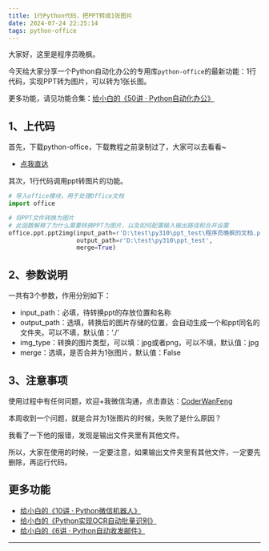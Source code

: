 ```yaml
---
title: 1行Python代码，把PPT转成1张图片
date: 2024-07-24 22:25:14
tags: python-office
---
```





大家好，这里是程序员晚枫。

今天给大家分享一个Python自动化办公的专用库``python-office``的最新功能：1行代码，实现PPT转为图片，可以转为1张长图。

更多功能，请见功能合集：[给小白的《50讲 · Python自动化办公》](https://mp.weixin.qq.com/s/lOx4cAp9AllsCrhsUqVn8g)

## 1、上代码


首先，下载python-office，下载教程之前录制过了，大家可以去看看~

- [点我直达](https://www.bilibili.com/video/BV1pT4y1k7FH)


其次，1行代码调用ppt转图片的功能。
```python
# 导入office模块，用于处理Office文档
import office

# 将PPT文件转换为图片
# 此函数解释了为什么需要转换PPT为图片，以及如何配置输入输出路径和合并设置
office.ppt.ppt2img(input_path=r'D:\test\py310\ppt_test\程序员晚枫的文档.pptx',
                   output_path=r'D:\test\py310\ppt_test',
                   merge=True)
```

## 2、参数说明

一共有3个参数，作用分别如下：

- input_path：必填，待转换ppt的存放位置和名称
- output_path：选填，转换后的图片存储的位置，会自动生成一个和ppt同名的文件夹。可以不填，默认值：‘./’
- img_type：转换的图片类型，可以填：jpg或者png，可以不填，默认值：jpg
- merge：选填，是否合并为1张图片，默认值：False

## 3、注意事项

使用过程中有任何问题，欢迎+我微信沟通，点击直达：[CoderWanFeng](http://www.python4office.cn/wechat-qrcode/)

本周收到一个问题，就是合并为1张图片的时候，失败了是什么原因？

我看了一下他的报错，发现是输出文件夹里有其他文件。

所以，大家在使用的时候，一定要注意，如果输出文件夹里有其他文件，一定要先删除，再运行代码。

## 更多功能

- [给小白的《10讲 · Python微信机器人》](https://mp.weixin.qq.com/s/-oR2dUakXEY3vmPbzVtrnA)
- [给小白的《Python实现OCR自动批量识别》](https://mp.weixin.qq.com/s/pGim7ifpgLwYUJ9a-FHvaw)
- [给小白的《6讲 · Python自动收发邮件》](https://mp.weixin.qq.com/s/AeTkloNri7gpk25m50VmTA)


---